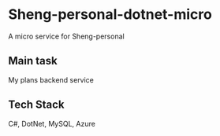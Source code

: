 # Sheng-personal-dotnet-micro

A micro service for Sheng-personal

## Main task

My plans backend service

## Tech Stack

C#, DotNet, MySQL, Azure
